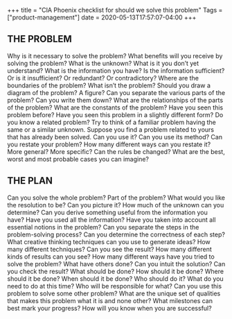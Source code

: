 +++
title = "CIA Phoenix checklist for should we solve this problem"
Tags = ["product-management"]
date = 2020-05-13T17:57:07-04:00
+++

## THE PROBLEM
Why is it necessary to solve the problem?
What benefits will you receive by solving the problem?
What is the unknown?
What is it you don’t yet understand?
What is the information you have?
Is the information sufficient? Or is it insufficient? Or redundant? Or contradictory?
Where are the boundaries of the problem?
What isn’t the problem?
Should you draw a diagram of the problem? A figure?
Can you separate the various parts of the problem? Can you write them down? What are the relationships of the parts of the problem? What are the constants of the problem?
Have you seen this problem before?
Have you seen this problem in a slightly different form? Do you know a related problem?
Try to think of a familiar problem having the same or a similar unknown.
Suppose you find a problem related to yours that has already been solved. Can you use it? Can you use its method?
Can you restate your problem? How many different ways can you restate it? More general? More specific? Can the rules be changed?
What are the best, worst and most probable cases you can imagine?
 

## THE PLAN
Can you solve the whole problem? Part of the problem?
What would you like the resolution to be? Can you picture it?
How much of the unknown can you determine?
Can you derive something useful from the information you have?
Have you used all the information?
Have you taken into account all essential notions in the problem?
Can you separate the steps in the problem-solving process? Can you determine the correctness of each step?
What creative thinking techniques can you use to generate ideas? How many different techniques?
Can you see the result? How many different kinds of results can you see?
How many different ways have you tried to solve the problem?
What have others done?
Can you intuit the solution? Can you check the result?
What should be done? How should it be done?
Where should it be done?
When should it be done?
Who should do it?
What do you need to do at this time?
Who will be responsible for what?
Can you use this problem to solve some other problem?
What are the unique set of qualities that makes this problem what it is and none other?
What milestones can best mark your progress?
How will you know when you are successful?

